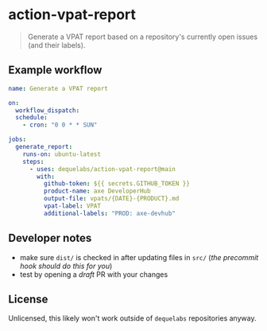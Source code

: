 # action-vpat-report

> Generate a VPAT report based on a repository's currently open issues (and their labels).

## Example workflow

```yaml
name: Generate a VPAT report

on:
  workflow_dispatch:
  schedule:
    - cron: "0 0 * * SUN"

jobs:
  generate_report:
    runs-on: ubuntu-latest
    steps:
      - uses: dequelabs/action-vpat-report@main
        with:
          github-token: ${{ secrets.GITHUB_TOKEN }}
          product-name: axe DeveloperHub
          output-file: vpats/{DATE}-{PRODUCT}.md
          vpat-label: VPAT
          additional-labels: "PROD: axe-devhub"
```

## Developer notes

- make sure `dist/` is checked in after updating files in `src/` (_the precommit hook should do this for you_)
- test by opening a _draft_ PR with your changes

## License

Unlicensed, this likely won't work outside of `dequelabs` repositories anyway.
